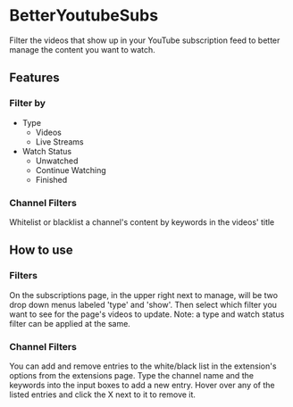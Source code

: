 # BetterYoutubeSubs
Filter the videos that show up in your YouTube subscription feed to better manage the content you want to watch. 

## Features
### Filter by
- Type
  - Videos
  - Live Streams
- Watch Status
  - Unwatched
  - Continue Watching
  - Finished

### Channel Filters
Whitelist or blacklist a channel's content by keywords in the videos' title

## How to use
### Filters
On the subscriptions page, in the upper right next to manage, will be two drop down menus labeled 'type' and 'show'. Then select which filter you want to see for the page's videos to update. Note: a type and watch status filter can be applied at the same.

### Channel Filters
You can add and remove entries to the white/black list in the extension's options from the extensions page. Type the channel name and the keywords into the input boxes to add a new entry. Hover over any of the listed entries and click the X next to it to remove it.

